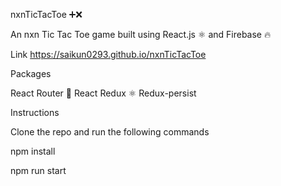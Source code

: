 nxnTicTacToe ➕❌

An nxn Tic Tac Toe game built using React.js ⚛ and Firebase 🔥

Link
https://saikun0293.github.io/nxnTicTacToe

Packages

React Router 📶
React Redux ⚛
Redux-persist


Instructions

Clone the repo and run the following commands

npm install

npm run start
